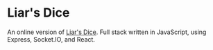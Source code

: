 # Liar's Dice

An online version of [Liar's Dice](https://en.wikipedia.org/wiki/Liar%27s_dice). Full stack written in JavaScript, using Express, Socket.IO, and React.
